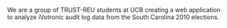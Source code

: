 We are a group of TRUST-REU students at UCB creating a web application to analyze iVotronic audit log data from the South Carolina 2010 elections.
